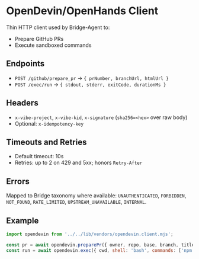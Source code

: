 # OpenDevin/OpenHands Client

Thin HTTP client used by Bridge-Agent to:
- Prepare GitHub PRs
- Execute sandboxed commands

## Endpoints
- `POST /github/prepare_pr` → `{ prNumber, branchUrl, htmlUrl }`
- `POST /exec/run` → `{ stdout, stderr, exitCode, durationMs }`

## Headers
- `x-vibe-project`, `x-vibe-kid`, `x-signature` (`sha256=<hex>` over raw body)
- Optional: `x-idempotency-key`

## Timeouts and Retries
- Default timeout: 10s
- Retries: up to 2 on 429 and 5xx; honors `Retry-After`

## Errors
Mapped to Bridge taxonomy where available: `UNAUTHENTICATED`, `FORBIDDEN`, `NOT_FOUND`, `RATE_LIMITED`, `UPSTREAM_UNAVAILABLE`, `INTERNAL`.

## Example
```js
import opendevin from '../../lib/vendors/opendevin.client.mjs';

const pr = await opendevin.preparePr({ owner, repo, base, branch, title, body, labels });
const run = await opendevin.exec({ cwd, shell: 'bash', commands: ['npm ci'], env: { CI: 'true' }, timeoutMs: 60000 });
```
